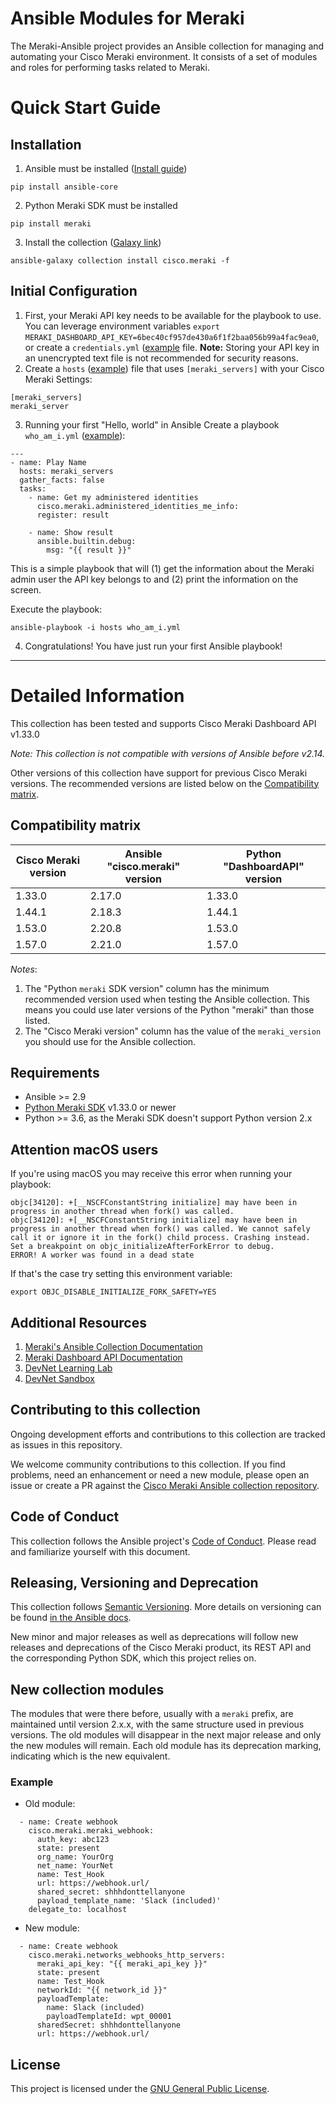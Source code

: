 # Ansible Modules for Meraki

The Meraki-Ansible project provides an Ansible collection for managing and automating your Cisco Meraki environment. It consists of a set of modules and roles for performing tasks related to Meraki.

# Quick Start Guide

## Installation
1. Ansible must be installed ([Install guide](https://docs.ansible.com/ansible/latest/installation_guide/intro_installation.html))
```
pip install ansible-core
```

2. Python Meraki SDK must be installed
```
pip install meraki
```

3. Install the collection ([Galaxy link](https://galaxy.ansible.com/cisco/meraki))
```
ansible-galaxy collection install cisco.meraki -f
```
## Initial Configuration

1. First, your Meraki API key needs to be available for the playbook to use. You can leverage environment variables `export MERAKI_DASHBOARD_API_KEY=6bec40cf957de430a6f1f2baa056b99a4fac9ea0`, or create a `credentials.yml` ([example](https://github.com/meraki/dashboard-api-ansible/blob/main/playbooks/credentials.yml) file.
**Note:** Storing your API key in an unencrypted text file is not recommended for security reasons.
2. Create a `hosts` ([example](https://github.com/meraki/dashboard-api-ansible/blob/main/playbooks/hosts)) file that uses `[meraki_servers]` with your Cisco Meraki Settings:
```
[meraki_servers]
meraki_server
```
3. Running your first "Hello, world" in Ansible
Create a playbook `who_am_i.yml` ([example](https://github.com/meraki/dashboard-api-ansible/blob/main/playbooks/who_am_i.yml)):
```
---
- name: Play Name
  hosts: meraki_servers
  gather_facts: false
  tasks:
    - name: Get my administered identities
      cisco.meraki.administered_identities_me_info:
      register: result

    - name: Show result
      ansible.builtin.debug:
        msg: "{{ result }}"
```
This is a simple playbook that will (1) get the information about the Meraki admin user the API key belongs to and (2) print the information on the screen.

Execute the playbook:
```
ansible-playbook -i hosts who_am_i.yml
```
4. Congratulations! You have just run your first Ansible playbook!

- - -
# Detailed Information

This collection has been tested and supports Cisco Meraki Dashboard API v1.33.0

*Note: This collection is not compatible with versions of Ansible before v2.14.*

Other versions of this collection have support for previous Cisco Meraki versions. The recommended versions are listed below on the [Compatibility matrix](https://github.com/meraki/dashboard-api-ansible#compatibility-matrix).

## Compatibility matrix

| Cisco Meraki version | Ansible "cisco.meraki" version | Python "DashboardAPI" version |
|--------------------------|------------------------------|-------------------------------|
| 1.33.0                    | 2.17.0                      |1.33.0                         |
| 1.44.1                    | 2.18.3                      |1.44.1                         |
| 1.53.0                    | 2.20.8                      |1.53.0                         |
| 1.57.0                    | 2.21.0                      |1.57.0                         |

*Notes*:

1. The "Python `meraki` SDK version" column has the minimum recommended version used when testing the Ansible collection. This means you could use later versions of the Python "meraki" than those listed.
2. The "Cisco Meraki version" column has the value of the `meraki_version` you should use for the Ansible collection.

## Requirements
- Ansible >= 2.9
- [Python Meraki SDK](https://github.com/meraki/dashboard-api-python) v1.33.0 or newer
- Python >= 3.6, as the Meraki SDK doesn't support Python version 2.x

## Attention macOS users

If you're using macOS you may receive this error when running your playbook:

```
objc[34120]: +[__NSCFConstantString initialize] may have been in progress in another thread when fork() was called.
objc[34120]: +[__NSCFConstantString initialize] may have been in progress in another thread when fork() was called. We cannot safely call it or ignore it in the fork() child process. Crashing instead. Set a breakpoint on objc_initializeAfterForkError to debug.
ERROR! A worker was found in a dead state
```

If that's the case try setting this environment variable:
```
export OBJC_DISABLE_INITIALIZE_FORK_SAFETY=YES
```

## Additional Resources
1. [Meraki's Ansible Collection Documentation](https://docs.ansible.com/ansible/latest/collections/cisco/meraki/index.html)
2. [Meraki Dashboard API Documentation](https://meraki.io/api)
3. [DevNet Learning Lab](https://developer.cisco.com/learning/labs/meraki-dashboard-ansible/introduction/)
4. [DevNet Sandbox](https://devnetsandbox.cisco.com/RM/Diagram/Index/a9487767-deef-4855-b3e3-880e7f39eadc?diagramType=Topology)

## Contributing to this collection

Ongoing development efforts and contributions to this collection are tracked as issues in this repository.

We welcome community contributions to this collection. If you find problems, need an enhancement or need a new module, please open an issue or create a PR against the [Cisco Meraki Ansible collection repository](https://github.com/meraki/dashboard-api-ansible/issues).

## Code of Conduct
This collection follows the Ansible project's
[Code of Conduct](https://docs.ansible.com/ansible/devel/community/code_of_conduct.html).
Please read and familiarize yourself with this document.

## Releasing, Versioning and Deprecation

This collection follows [Semantic Versioning](https://semver.org/). More details on versioning can be found [in the Ansible docs](https://docs.ansible.com/ansible/latest/dev_guide/developing_collections.html#collection-versions).

New minor and major releases as well as deprecations will follow new releases and deprecations of the Cisco Meraki product, its REST API and the corresponding Python SDK, which this project relies on. 


## New collection modules

The modules that were there before, usually with a `meraki` prefix, are maintained until version 2.x.x, with the same structure used in previous versions. The old modules will disappear in the next major release and only the new modules will remain. Each old module has its deprecation marking, indicating which is the new equivalent.

### Example
- Old module:
```
  - name: Create webhook
    cisco.meraki.meraki_webhook:
      auth_key: abc123
      state: present
      org_name: YourOrg
      net_name: YourNet
      name: Test_Hook
      url: https://webhook.url/
      shared_secret: shhhdonttellanyone
      payload_template_name: 'Slack (included)'
    delegate_to: localhost
```
- New module:
```
  - name: Create webhook
    cisco.meraki.networks_webhooks_http_servers:
      meraki_api_key: "{{ meraki_api_key }}"
      state: present
      name: Test_Hook
      networkId: "{{ network_id }}"
      payloadTemplate:
        name: Slack (included)
        payloadTemplateId: wpt_00001
      sharedSecret: shhhdonttellanyone
      url: https://webhook.url/
```

## License

This project is licensed under the [GNU General Public License](https://github.com/meraki/dashboard-api-ansible/blob/main/LICENSE).
